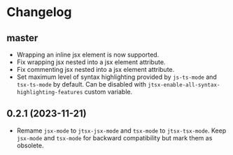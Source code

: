 <!-- markdownlint-disable MD001 MD013 -->

# Changelog

## master

* Wrapping an inline jsx element is now supported.
* Fix wrapping jsx nested into a jsx element attribute.
* Fix commenting jsx nested into a jsx element attribute.
* Set maximum level of syntax highlighting provided by `js-ts-mode` and `tsx-ts-mode` by default. Can be disabled with `jtsx-enable-all-syntax-highlighting-features` custom variable.

## 0.2.1 (2023-11-21)

* Remame `jsx-mode` to `jtsx-jsx-mode` and `tsx-mode` to `jtsx-tsx-mode`. Keep `jsx-mode` and `tsx-mode` for backward compatibility but mark them as obsolete.
